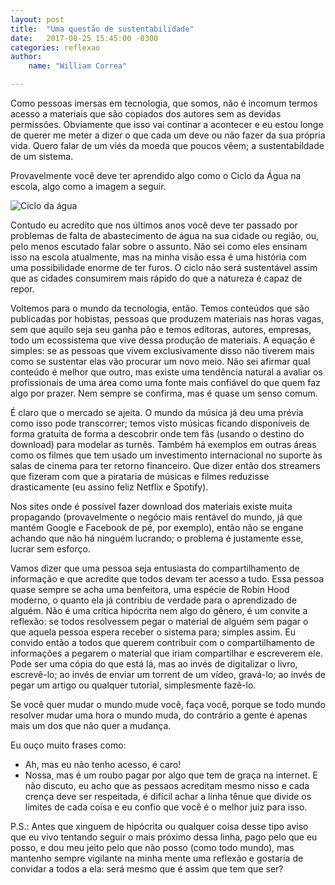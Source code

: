 ```yaml
---
layout: post
title:  "Uma questão de sustentabilidade"
date:   2017-08-25 15:45:00 -0300
categories: reflexao
author: 
    name: "William Correa"

---
```

Como pessoas imersas em tecnologia, que somos, não é incomum termos acesso a materiais que são copiados dos autores sem as devidas permissões. Obviamente que isso vai continar a acontecer e eu estou longe de querer me meter a dizer o que cada um deve ou não fazer da sua própria vida. Quero falar de um viés da moeda que poucos vêem; a sustentabildade de um sistema.

Provavelmente você deve ter aprendido algo como o Ciclo da Água na escola, algo como a imagem a seguir.

![Ciclo da água](https://upload.wikimedia.org/wikipedia/commons/thumb/9/9a/Ciclo_da_%C3%A1gua.jpg/800px-Ciclo_da_%C3%A1gua.jpg)

Contudo eu acredito que nos últimos anos você deve ter passado por problemas de falta de abastecimento de água na sua cidade ou região, ou, pelo menos escutado falar sobre o assunto. Não sei como eles ensinam isso na escola atualmente, mas na minha visão essa é uma história com uma possibilidade enorme de ter furos. O ciclo não será sustentável assim que as cidades consumirem mais rápido do que a natureza é capaz de repor.

Voltemos para o mundo da tecnologia, então. Temos conteúdos que são publicadas por hobistas, pessoas que produzem materiais nas horas vagas, sem que aquilo seja seu ganha pão e temos editoras, autores, empresas, todo um ecossistema que vive dessa produção de materiais. A equação é simples: se as pessoas que vivem exclusivamente disso não tiverem mais como se sustentar elas vão procurar um novo meio. Não sei afirmar qual conteúdo é melhor que outro, mas existe uma tendência natural a avaliar os profissionais de uma área como uma fonte mais confiável do que quem faz algo por prazer. Nem sempre se confirma, mas é quase um senso comum.

É claro que o mercado se ajeita. O mundo da música já deu uma prévia como isso pode transcorrer; temos visto músicas ficando disponíveis de forma gratuita de forma a descobrir onde tem fãs (usando o destino do download) para modelar as turnês. Também há exemplos em outras áreas como os filmes que tem usado um investimento internacional no suporte às salas de cinema para ter retorno financeiro. Que dizer então dos streamers que fizeram com que a pirataria de músicas e filmes reduzisse drasticamente (eu assino feliz Netflix e Spotify).

Nos sites onde é possível fazer download dos materiais existe muita propagando (provavelmente o negócio mais rentável do mundo, já que mantém Google e Facebook de pé, por exemplo), então não se engane achando que não há ninguém lucrando; o problema é justamente esse, lucrar sem esforço.

Vamos dizer que uma pessoa seja entusiasta do compartilhamento de informação e que acredite que todos devam ter acesso a tudo. Essa pessoa quase sempre se acha uma benfeitora, uma espécie de Robin Hood moderno, o quanto ela já contribiu de verdade para o aprendizado de alguém. Não é uma crítica hipócrita nem algo do gênero, é um convite a reflexão: se todos resolvessem pegar o material de alguém sem pagar o que aquela pessoa espera receber o sistema para; simples assim. Eu convido então a todos que querem contribuir com o compartilhamento de informações a pegarem o material que iriam compartilhar e escreverem ele. Pode ser uma cópia do que está lá, mas ao invés de digitalizar o livro, escrevê-lo; ao invés de enviar um torrent de um vídeo, gravá-lo; ao invés de pegar um artigo ou qualquer tutorial, simplesmente fazê-lo.

Se você quer mudar o mundo mude você, faça você, porque se todo mundo resolver mudar uma hora o mundo muda, do contrário a gente é apenas mais um dos que não quer a mudança.

Eu ouço muito frases como:
- Ah, mas eu não tenho acesso, é caro!
- Nossa, mas é um roubo pagar por algo que tem de graça na internet.
E não discuto, eu acho que as pessaos acreditam mesmo nisso e cada crença deve ser respeitada, é difícil achar a linha tênue que divide os limites de cada coisa e eu confio que você é o melhor juiz para isso.

P.S.: Antes que xinguem de hipócrita ou qualquer coisa desse tipo aviso que eu vivo tentando seguir o mais próximo dessa linha, pago pelo que eu posso, e dou meu jeito pelo que não posso (como todo mundo), mas mantenho sempre vigilante na minha mente uma reflexão e gostaria de convidar a todos a ela: será mesmo que é assim que tem que ser?
